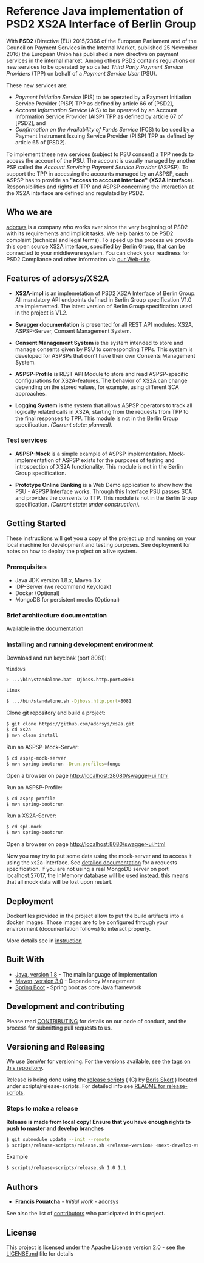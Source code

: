 # Reference Java implementation of PSD2 XS2A Interface of Berlin Group
With **PSD2** (Directive (EU) 2015/2366 of the European Parliament and of the Council on Payment Services in the
Internal Market, published 25 November 2016) the European Union has published a new directive on payment services
in the internal market.
Among others PSD2 contains regulations on new services to be operated by so called
*Third Party Payment Service Providers* (TPP) on behalf of a *Payment Service User* (PSU).

These new services are:
* *Payment Initiation Service* (PIS) to be operated by a Payment Initiation Service Provider (PISP) TPP as defined by article 66 of [PSD2],
* *Account Information Service* (AIS) to be operated by an Account Information Service Provider (AISP) TPP as defined by article 67 of [PSD2], and
* *Confirmation on the Availability of Funds Service* (FCS) to be used by a Payment Instrument Issuing Service Provider (PIISP) TPP as defined by article 65 of [PSD2].

To implement these new services (subject to PSU consent) a TPP needs to access the account of the PSU.
The account is usually managed by another PSP called the *Account Servicing Payment Service Provider* (ASPSP).
To support the TPP in accessing the accounts managed by an ASPSP, each ASPSP has to provide an **"access to account
interface"** (**XS2A interface**).
Responsibilities and rights of TPP and ASPSP concerning the interaction at the XS2A interface are defined and
regulated by PSD2.

## Who we are
[adorsys](https://adorsys.de/en/index.html) is a company who works ever since the very beginning of PSD2 with its requirements and implicit tasks.
We help banks to be PSD2 complaint (technical and legal terms). To speed up the process we provide this open source XS2A interface, specified by Berlin Group,
that can be connected to your middleware system.
You can check your readiness for PSD2 Compliance and other information via [our Web-site](https://adorsys.de/en/psd2.html).

## Features of adorsys/XS2A

* **XS2A-impl** is an implemetation of PSD2 XS2A Interface of Berlin Group. All mandatory API endpoints defined in Berlin Group specification V1.0 are implemented. The latest version of Berlin Group specification used in the project is V1.2.

* **Swagger documentation** is presented for all REST API modules: XS2A, ASPSP-Server, Consent Management System.

* **Consent Management System** is the system intended  to store and manage consents given by PSU to corresponding TPPs.  This system is developed for ASPSPs that don't have their own Consents Management System.

* **ASPSP-Profile** is REST API Module to store and read ASPSP-specific configurations for XS2A-features. The behavior of XS2A can change depending on the stored values, for example, using different SCA approaches.

* **Logging System** is the system that allows ASPSP operators to track all logically related calls in XS2A, starting from the requests from TPP to the final responses to TPP. This module is not in the Berlin Group specification. *(Current state: planned)*.
### Test services

* **ASPSP-Mock** is a simple example of ASPSP implementation. Mock-implementation of ASPSP exists for the purposes of testing and introspection of XS2A functionality. This module is not in the Berlin Group specification.

* **Prototype Online Banking** is a Web Demo application to show how the PSU - ASPSP Interface works. Through this Interface PSU passes SCA and provides the consents to TTP. This module is not in the Berlin Group specification. *(Current state: under construction)*.


## Getting Started

These instructions will get you a copy of the project up and running on your local machine for development and testing purposes. See deployment for notes on how to deploy the project on a live system.

### Prerequisites

- Java JDK version 1.8.x, Maven 3.x
- IDP-Server (we recommend Keycloak)
- Docker (Optional)
- MongoDB for persistent mocks (Optional)

### Brief architecture documentation
Available in [the documentation](doc/architecture/README.md)

### Installing and running development environment

Download and run keycloak (port 8081):

`Windows`
```bash
> ...\bin\standalone.bat -Djboss.http.port=8081
```
`Linux`
```bash
$ .../bin/standalone.sh -Djboss.http.port=8081
```

Clone git repository and build a project:
```bash
$ git clone https://github.com/adorsys/xs2a.git
$ cd xs2a
$ mvn clean install
```

Run an ASPSP-Mock-Server:
```bash
$ cd aspsp-mock-server
$ mvn spring-boot:run -Drun.profiles=fongo
```
Open a browser on page [http://localhost:28080/swagger-ui.html](http://localhost:28080/swagger-ui.html)

Run an ASPSP-Profile:
```bash
$ cd aspsp-profile
$ mvn spring-boot:run
```

Run a XS2A-Server:
```bash
$ cd spi-mock
$ mvn spring-boot:run 
```
Open a browser on page [http://localhost:8080/swagger-ui.html](http://localhost:8080/swagger-ui.html)

Now you may try to put some data using the mock-server and to access it using the xs2a-interface.
See [detailed documentation](doc/spec/README.md) for a requests specification.
If you are not using a real MongoDB server on port localhost:27017, the InMemory database will be used instead.
this means that all mock data will be lost upon restart.

## Deployment

Dockerfiles provided in the project allow to put the build artifacts into a docker images. Those images are to be
configured through your environment (documentation follows) to interact properly.

More details see in [instruction](doc/deployment.md)

## Built With

* [Java, version 1.8](http://java.oracle.com) - The main language of implementation
* [Maven, version 3.0](https://maven.apache.org/) - Dependency Management
* [Spring Boot](https://projects.spring.io/spring-boot/) - Spring boot as core Java framework

## Development and contributing

Please read [CONTRIBUTING](doc/CONTRIBUTING.md) for details on our code of conduct, and the process for submitting pull requests to us.

## Versioning and Releasing

We use [SemVer](http://semver.org/) for versioning. For the versions available, see the [tags on this repository](https://github.com/your/project/tags).

Release is being done using the [release scripts](https://github.com/borisskert/release-scripts) ( (C) by [Boris Skert](https://github.com/borisskert) ) located under scripts/release-scripts.
For detailed info see [README for release-scripts](scripts/release-scripts/README.md).

### Steps to make a release

**Release is made from local copy! Ensure that you have enough rights to push to master and develop branches**
```bash
$ git submodule update --init --remote
$ scripts/release-scripts/release.sh <release-version> <next-develop-version>
``` 
Example
```bash
$ scripts/release-scripts/release.sh 1.0 1.1
```
 

## Authors

* **[Francis Pouatcha](mailto:fpo@adorsys.de)** - *Initial work* - [adorsys](https://www.adorsys.de)

See also the list of [contributors](doc/contributors.md) who participated in this project.

## License

This project is licensed under the Apache License version 2.0 - see the [LICENSE.md](LICENSE.md) file for details
